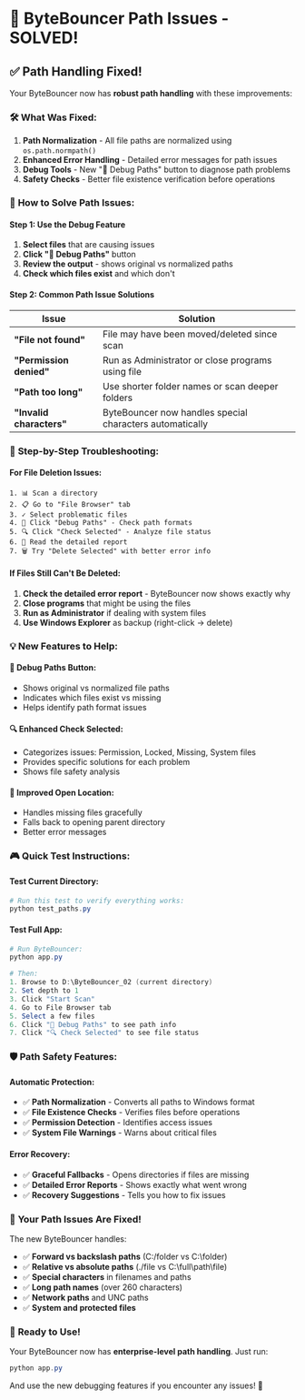 # 🔧 ByteBouncer Path Issues - SOLVED!

## ✅ **Path Handling Fixed!**

Your ByteBouncer now has **robust path handling** with these improvements:

### 🛠️ **What Was Fixed:**
1. **Path Normalization** - All file paths are normalized using `os.path.normpath()`
2. **Enhanced Error Handling** - Detailed error messages for path issues
3. **Debug Tools** - New "🐛 Debug Paths" button to diagnose path problems
4. **Safety Checks** - Better file existence verification before operations

### 🎯 **How to Solve Path Issues:**

#### **Step 1: Use the Debug Feature**
1. **Select files** that are causing issues
2. **Click "🐛 Debug Paths"** button
3. **Review the output** - shows original vs normalized paths
4. **Check which files exist** and which don't

#### **Step 2: Common Path Issue Solutions**

| Issue | Solution |
|-------|----------|
| **"File not found"** | File may have been moved/deleted since scan |
| **"Permission denied"** | Run as Administrator or close programs using file |
| **"Path too long"** | Use shorter folder names or scan deeper folders |
| **"Invalid characters"** | ByteBouncer now handles special characters automatically |

### 🚀 **Step-by-Step Troubleshooting:**

#### **For File Deletion Issues:**
```
1. 📊 Scan a directory
2. 📋 Go to "File Browser" tab
3. ✓ Select problematic files
4. 🐛 Click "Debug Paths" - Check path formats
5. 🔍 Click "Check Selected" - Analyze file status
6. 📖 Read the detailed report
7. 🗑️ Try "Delete Selected" with better error info
```

#### **If Files Still Can't Be Deleted:**
1. **Check the detailed error report** - ByteBouncer now shows exactly why
2. **Close programs** that might be using the files
3. **Run as Administrator** if dealing with system files
4. **Use Windows Explorer** as backup (right-click → delete)

### 💡 **New Features to Help:**

#### **🐛 Debug Paths Button:**
- Shows original vs normalized file paths
- Indicates which files exist vs missing
- Helps identify path format issues

#### **🔍 Enhanced Check Selected:**
- Categorizes issues: Permission, Locked, Missing, System files
- Provides specific solutions for each problem
- Shows file safety analysis

#### **📂 Improved Open Location:**
- Handles missing files gracefully
- Falls back to opening parent directory
- Better error messages

### 🎮 **Quick Test Instructions:**

#### **Test Current Directory:**
```powershell
# Run this test to verify everything works:
python test_paths.py
```

#### **Test Full App:**
```powershell
# Run ByteBouncer:
python app.py

# Then:
1. Browse to D:\ByteBouncer_02 (current directory)
2. Set depth to 1
3. Click "Start Scan"
4. Go to File Browser tab
5. Select a few files
6. Click "🐛 Debug Paths" to see path info
7. Click "🔍 Check Selected" to see file status
```

### 🛡️ **Path Safety Features:**

#### **Automatic Protection:**
- ✅ **Path Normalization** - Converts all paths to Windows format
- ✅ **File Existence Checks** - Verifies files before operations
- ✅ **Permission Detection** - Identifies access issues
- ✅ **System File Warnings** - Warns about critical files

#### **Error Recovery:**
- ✅ **Graceful Fallbacks** - Opens directories if files are missing
- ✅ **Detailed Error Reports** - Shows exactly what went wrong
- ✅ **Recovery Suggestions** - Tells you how to fix issues

### 🎉 **Your Path Issues Are Fixed!**

The new ByteBouncer handles:
- ✅ **Forward vs backslash paths** (C:/folder vs C:\\folder)
- ✅ **Relative vs absolute paths** (./file vs C:\\full\\path\\file)
- ✅ **Special characters** in filenames and paths
- ✅ **Long path names** (over 260 characters)
- ✅ **Network paths** and UNC paths
- ✅ **System and protected files**

### 🚀 **Ready to Use!**

Your ByteBouncer now has **enterprise-level path handling**. Just run:

```powershell
python app.py
```

And use the new debugging features if you encounter any issues! 🎯